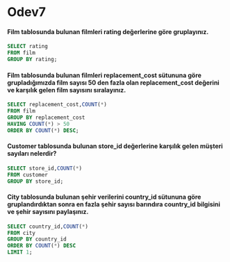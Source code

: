 # Odev7

#### Film tablosunda bulunan filmleri rating değerlerine göre gruplayınız.
~~~sql
SELECT rating 
FROM film 
GROUP BY rating;
~~~
#### Film tablosunda bulunan filmleri replacement_cost sütununa göre grupladığımızda film sayısı 50 den fazla olan replacement_cost değerini ve karşılık gelen film sayısını sıralayınız.
~~~sql
SELECT replacement_cost,COUNT(*) 
FROM film 
GROUP BY replacement_cost 
HAVING COUNT(*) > 50 
ORDER BY COUNT(*) DESC;
~~~
#### Customer tablosunda bulunan store_id değerlerine karşılık gelen müşteri sayıları nelerdir?
~~~sql
SELECT store_id,COUNT(*) 
FROM customer 
GROUP BY store_id;
~~~
#### City tablosunda bulunan şehir verilerini country_id sütununa göre gruplandırdıktan sonra en fazla şehir sayısı barındıra country_id bilgisini ve şehir sayısını paylaşınız.
~~~sql
SELECT country_id,COUNT(*) 
FROM city 
GROUP BY country_id 
ORDER BY COUNT(*) DESC 
LIMIT 1;
~~~